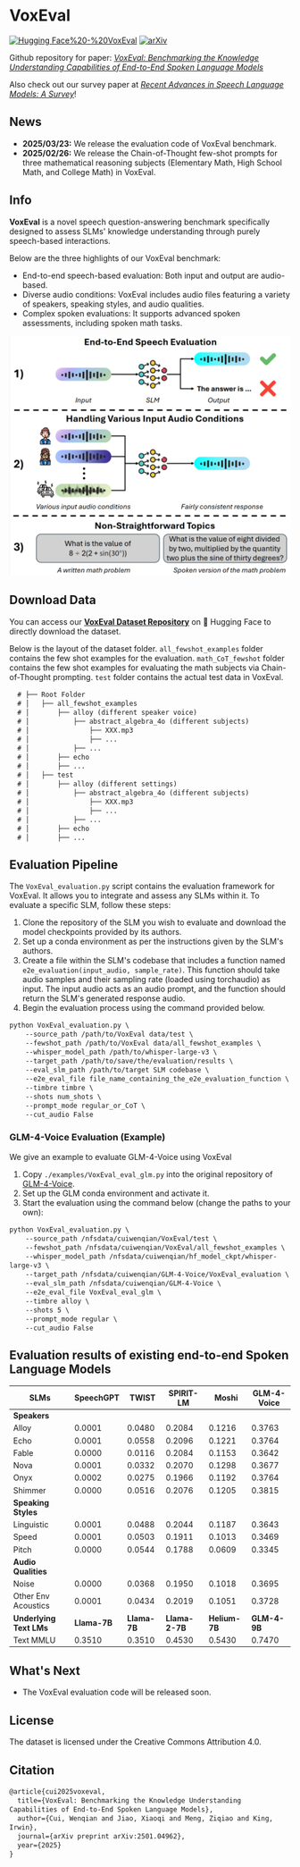 # VoxEval
[![Hugging Face%20-%20VoxEval](https://img.shields.io/badge/🤗%20Hugging%20Face%20-%20VoxEval-blue)](https://huggingface.co/datasets/qqjz/VoxEval)
[![arXiv](https://img.shields.io/badge/arXiv-2501.04962-red)](https://arxiv.org/abs/2501.04962)

Github repository for paper: [*VoxEval: Benchmarking the Knowledge Understanding Capabilities of End-to-End Spoken Language Models*](https://arxiv.org/abs/2501.04962)

Also check out our survey paper at [*Recent Advances in Speech Language Models: A Survey*](https://arxiv.org/abs/2410.03751)!

## News
- **2025/03/23:** We release the evaluation code of VoxEval benchmark.
- **2025/02/26:** We release the Chain-of-Thought few-shot prompts for three mathematical reasoning subjects (Elementary Math, High School Math, and College Math) in VoxEval.

## Info
**VoxEval** is a novel speech question-answering benchmark specifically designed to assess SLMs' knowledge understanding through purely speech-based interactions.

Below are the three highlights of our VoxEval benchmark:
- End-to-end speech-based evaluation: Both input and output are audio-based.
- Diverse audio conditions: VoxEval includes audio files featuring a variety of speakers, speaking styles, and audio qualities.
- Complex spoken evaluations: It supports advanced spoken assessments, including spoken math tasks.

![Intro Figure](./figures/intro_figure.png)
<!-- <img src="./figures/intro_figure.png" alt="Intro Figure" width="400"> -->

## Download Data
You can access our **[VoxEval Dataset Repository](https://huggingface.co/datasets/qqjz/VoxEval)** on 🤗 Hugging Face to directly download the dataset.

Below is the layout of the dataset folder. `all_fewshot_examples` folder contains the few shot examples for the evaluation. `math_CoT_fewshot` folder contains the few shot examples for evaluating the math subjects via Chain-of-Thought prompting.
`test` folder contains the actual test data in VoxEval.
```
  # ├── Root Folder
  # │   ├── all_fewshot_examples
  # │       ├── alloy (different speaker voice)
  # │           ├── abstract_algebra_4o (different subjects)
  # │               ├── XXX.mp3
  # │               ├── ...
  # │           ├── ...
  # │       ├── echo
  # │       ├── ...
  # │   ├── test
  # │       ├── alloy (different settings)
  # │           ├── abstract_algebra_4o (different subjects)
  # │               ├── XXX.mp3
  # │               ├── ...
  # │           ├── ...
  # │       ├── echo
  # │       ├── ...
```

## Evaluation Pipeline
The `VoxEval_evaluation.py` script contains the evaluation framework for VoxEval. It allows you to integrate and assess any SLMs within it. To evaluate a specific SLM, follow these steps:
1. Clone the repository of the SLM you wish to evaluate and download the model checkpoints provided by its authors.
2. Set up a conda environment as per the instructions given by the SLM's authors.
3. Create a file within the SLM's codebase that includes a function named `e2e_evaluation(input_audio, sample_rate)`. This function should take audio samples and their sampling rate (loaded using torchaudio) as input. The input audio acts as an audio prompt, and the function should return the SLM's generated response audio.
4. Begin the evaluation process using the command provided below.
```shell
python VoxEval_evaluation.py \
    --source_path /path/to/VoxEval data/test \
    --fewshot_path /path/to/VoxEval data/all_fewshot_examples \
    --whisper_model_path /path/to/whisper-large-v3 \
    --target_path /path/to/save/the/evaluation/results \
    --eval_slm_path /path/to/target SLM codebase \
    --e2e_eval_file file_name_containing_the_e2e_evaluation_function \
    --timbre timbre \
    --shots num_shots \
    --prompt_mode regular_or_CoT \
    --cut_audio False
```

### GLM-4-Voice Evaluation (Example)
We give an example to evaluate GLM-4-Voice using VoxEval
1. Copy `./examples/VoxEval_eval_glm.py` into the original repository of [GLM-4-Voice](https://github.com/THUDM/GLM-4-Voice).
2. Set up the GLM conda environment and activate it.
3. Start the evaluation using the command below (change the paths to your own):
```shell
python VoxEval_evaluation.py \
    --source_path /nfsdata/cuiwenqian/VoxEval/test \
    --fewshot_path /nfsdata/cuiwenqian/VoxEval/all_fewshot_examples \
    --whisper_model_path /nfsdata/cuiwenqian/hf_model_ckpt/whisper-large-v3 \
    --target_path /nfsdata/cuiwenqian/GLM-4-Voice/VoxEval_evaluation \
    --eval_slm_path /nfsdata/cuiwenqian/GLM-4-Voice \
    --e2e_eval_file VoxEval_eval_glm \
    --timbre alloy \
    --shots 5 \
    --prompt_mode regular \
    --cut_audio False
```

## Evaluation results of existing end-to-end Spoken Language Models
| **SLMs**            | **SpeechGPT** | **TWIST** | **SPIRIT-LM** | **Moshi** | **GLM-4-Voice** |
|----------------------|---------------|-----------|---------------|-----------|-----------------|
| **Speakers**         |               |           |               |           |                 |
| Alloy                | 0.0001        | 0.0480    | 0.2084        | 0.1216    | 0.3763          |
| Echo                 | 0.0001        | 0.0558    | 0.2096        | 0.1221    | 0.3764          |
| Fable                | 0.0000        | 0.0116    | 0.2084        | 0.1153    | 0.3642          |
| Nova                 | 0.0001        | 0.0332    | 0.2070        | 0.1298    | 0.3677          |
| Onyx                 | 0.0002        | 0.0275    | 0.1966        | 0.1192    | 0.3764          |
| Shimmer              | 0.0000        | 0.0516    | 0.2076        | 0.1205    | 0.3815          |
| **Speaking Styles**  |               |           |               |           |                 |
| Linguistic           | 0.0001        | 0.0488    | 0.2044        | 0.1187    | 0.3643          |
| Speed                | 0.0001        | 0.0503    | 0.1911        | 0.1013    | 0.3469          |
| Pitch                | 0.0000        | 0.0544    | 0.1788        | 0.0609    | 0.3345          |
| **Audio Qualities**  |               |           |               |           |                 |
| Noise                | 0.0000        | 0.0368    | 0.1950        | 0.1018    | 0.3695          |
| Other Env Acoustics  | 0.0001        | 0.0434    | 0.2019        | 0.1051    | 0.3728          |
| **Underlying Text LMs** | **Llama-7B** | **Llama-7B** | **Llama-2-7B** | **Helium-7B** | **GLM-4-9B** |
| Text MMLU            | 0.3510        | 0.3510    | 0.4530        | 0.5430    | 0.7470          |

## What's Next
- The VoxEval evaluation code will be released soon.

## License
The dataset is licensed under the Creative Commons Attribution 4.0.

## Citation
```
@article{cui2025voxeval,
  title={VoxEval: Benchmarking the Knowledge Understanding Capabilities of End-to-End Spoken Language Models},
  author={Cui, Wenqian and Jiao, Xiaoqi and Meng, Ziqiao and King, Irwin},
  journal={arXiv preprint arXiv:2501.04962},
  year={2025}
}
```
